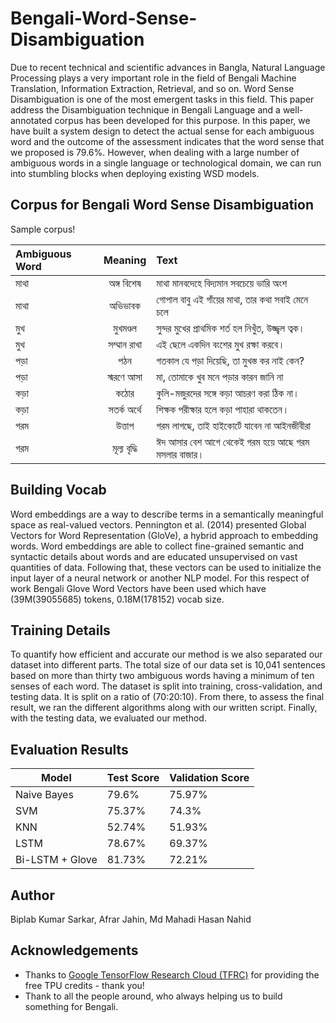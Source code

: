 # Bengali-Word-Sense-Disambiguation
Due to recent technical and scientific advances in Bangla, Natural Language Processing plays a very important role in the field of Bengali Machine Translation, Information Extraction, Retrieval, and so on. Word Sense Disambiguation is one of the most emergent tasks in this field. This paper address the Disambiguation technique in Bengali Language and a well-annotated corpus has been developed for this purpose. In this paper, we have built a system design to detect the actual sense for each ambiguous word and the outcome of the assessment indicates that the word sense that we proposed is 79.6\%. However, when dealing with a large number of ambiguous words in a single language or technological domain, we can run into stumbling blocks when deploying existing WSD models.

## Corpus for Bengali Word Sense Disambiguation
Sample corpus! 

| Ambiguous Word | Meaning | Text |
| :---         |     :---:      | :---          |
| মাথা   | অঙ্গ বিশেষ     | মাথা মানবদেহে বিদ্যমান সবচেয়ে ভারি অংশ    |
| মাথা     | অভিভাবক       | গোপাল বাবু এই গাঁয়ের মাথা, তার কথা সবাই মেনে চলে  |
| মুখ    | মুখমণ্ডল       | সুন্দর মুখের প্রাথমিক শর্ত হল নিখুঁত, উজ্জ্বল ত্বক।  |
| মুখ    | সম্মান রাখা       | এই ছেলে একদিন বংশের মুখ রক্ষা করবে।  |
| পড়া    | পঠন       | গতকাল যে পড়া দিয়েছি, তা মুখস্ত কর নাই কেন? |
| পড়া    | স্মরণে আসা       | মা, তোমাকে খুব মনে পড়ার কারন জানি না |
| কড়া    | কঠোর       | কুলি-মজুরদের সঙ্গে কড়া আচরণ করা ঠিক না। |
| কড়া     | সতর্ক অর্থে       |  শিক্ষক পরীক্ষার হলে কড়া পাহারা থাকতেন। |
| গরম    | উত্তাপ      | গরম লাগছে, তাই হাইকোর্টে যাবেন না আইনজীবীরা |
| গরম    | মূল্য বৃদ্ধি        | ঈদ আসার বেশ আগে থেকেই গরম হয়ে আছে গরম মসলার বাজার।  |

## Building Vocab
Word embeddings are a way to describe terms in a semantically meaningful space as real-valued vectors. Pennington et al. (2014) presented Global Vectors for Word Representation (GloVe), a hybrid approach to embedding words. Word embeddings are able to collect fine-grained semantic and syntactic details about words and are educated unsupervised on vast quantities of data. Following that, these vectors can be used to initialize the input layer of a neural network or another NLP model. For this respect of work Bengali Glove Word Vectors have been used which have (39M(39055685) tokens, 0.18M(178152) vocab size.

## Training Details

To quantify how efficient and accurate our method is we also separated our dataset into different parts. The total size of our data set is 10,041 sentences based on more than thirty two ambiguous words having a minimum of ten
senses of each word. The dataset is split into training, cross-validation, and testing data. It is
split on a ratio of (70:20:10). From there, to assess the final result, we ran the different algorithms along with our written script. Finally, with the testing data, we evaluated our method.


## Evaluation Results
| Model  | Test Score | Validation Score
| ------------- | ------------- | ------------- |
| Naive Bayes  | 79.6%  | 75.97% |
| SVM  | 75.37%  | 74.3% |
| KNN  | 52.74%  | 51.93% |
| LSTM  | 78.67%  | 69.37% |
| Bi-LSTM + Glove | 81.73%  | 72.21% |


## Author
Biplab Kumar Sarkar, Afrar Jahin, Md Mahadi Hasan Nahid

## Acknowledgements
- Thanks to [Google TensorFlow Research Cloud (TFRC)](https://www.tensorflow.org/tfrc) for providing the free TPU credits - thank you!
- Thank to all the people around, who always helping us to build something for Bengali.
